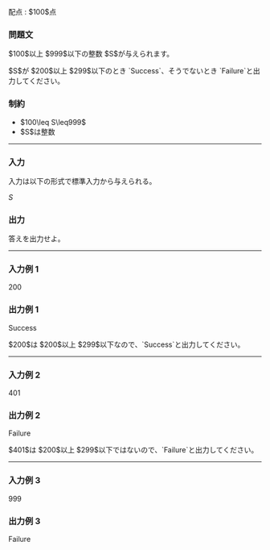 
<div>

<span>

<span>

<p>
配点 : $100$点
</p>

<div>

<section>

### **問題文**

<p>
$100$以上 $999$以下の整数 $S$が与えられます。
</p>

<p>
$S$が $200$以上 $299$以下のとき `Success`、そうでないとき `Failure`と出力してください。
</p>

</section>

</div>

<div>

<section>

### **制約**

<ul>

<li>
$100\leq S\leq999$
</li>

<li>
$S$は整数
</li>

</ul>

</section>

</div>

---

<div>

<div>

<section>

### **入力**

<p>
入力は以下の形式で標準入力から与えられる。
</p>

<div>

$S$
</div>

</section>

</div>

<div>

<section>

### **出力**

<p>
答えを出力せよ。
</p>

</section>

</div>

</div>

---

<div>

<section>

### **入力例 1**

<div>

200

</div>

</section>

</div>

<div>

<section>

### **出力例 1**

<div>

Success

</div>

<p>
$200$は $200$以上 $299$以下なので、`Success`と出力してください。
</p>

</section>

</div>

---

<div>

<section>

### **入力例 2**

<div>

401

</div>

</section>

</div>

<div>

<section>

### **出力例 2**

<div>

Failure

</div>

<p>
$401$は $200$以上 $299$以下ではないので、`Failure`と出力してください。
</p>

</section>

</div>

---

<div>

<section>

### **入力例 3**

<div>

999

</div>

</section>

</div>

<div>

<section>

### **出力例 3**

<div>

Failure

</div>

</section>

</div>

</span>

</span>

</div>

